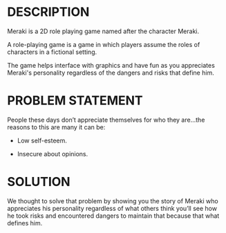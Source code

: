 # DESCRIPTION

Meraki is a 2D role playing game named after the character Meraki.

A role-playing game is a game in which players assume the roles of characters in a fictional setting. 

The game helps interface with graphics and have fun as you appreciates Meraki's personality regardless of the dangers and risks that define him.

# PROBLEM STATEMENT

People these days don’t appreciate themselves for who they are...the reasons to this are many it can be:

* Low self-esteem.

* Insecure about opinions.

# SOLUTION

We thought to solve that problem by showing you the story of Meraki who appreciates his personality regardless of what others think you’ll see how he took risks and encountered dangers to maintain that because that what defines him.